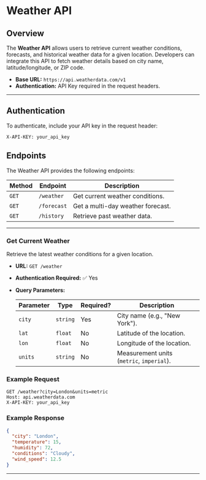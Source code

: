 # Weather API

## Overview
The **Weather API** allows users to retrieve current weather conditions, forecasts, and historical weather data for a given location. Developers can integrate this API to fetch weather details based on city name, latitude/longitude, or ZIP code.

- **Base URL:** `https://api.weatherdata.com/v1`
- **Authentication:** API Key required in the request headers. 

---

## Authentication  
To authenticate, include your API key in the request header:

```http
X-API-KEY: your_api_key
```

## Endpoints
The Weather API provides the following endpoints:

| Method | Endpoint         | Description |
|--------|----------------|-------------|
| `GET`  | `/weather`      | Get current weather conditions. |
| `GET`  | `/forecast`     | Get a multi-day weather forecast. |
| `GET`  | `/history`      | Retrieve past weather data. |

---

### Get Current Weather

Retrieve the latest weather conditions for a given location.

- **URL:** `GET /weather`
- **Authentication Required:** ✅ Yes  
- **Query Parameters:**

  | Parameter   | Type    | Required? | Description |
  |------------|--------|------------|-------------|
  | `city`     | `string` | Yes | City name (e.g., "New York"). |
  | `lat`      | `float`  | No | Latitude of the location. |
  | `lon`      | `float`  | No | Longitude of the location. |
  | `units`    | `string` | No | Measurement units (`metric`, `imperial`). |


### **Example Request**
```http
GET /weather?city=London&units=metric
Host: api.weatherdata.com
X-API-KEY: your_api_key
```

### **Example Response**
```json
{
  "city": "London",
  "temperature": 15,
  "humidity": 72,
  "conditions": "Cloudy",
  "wind_speed": 12.5
}
```
---

